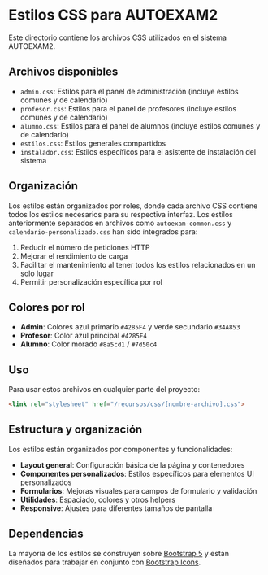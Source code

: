 # Estilos CSS para AUTOEXAM2

Este directorio contiene los archivos CSS utilizados en el sistema AUTOEXAM2.

## Archivos disponibles

- `admin.css`: Estilos para el panel de administración (incluye estilos comunes y de calendario)
- `profesor.css`: Estilos para el panel de profesores (incluye estilos comunes y de calendario)
- `alumno.css`: Estilos para el panel de alumnos (incluye estilos comunes y de calendario)
- `estilos.css`: Estilos generales compartidos
- `instalador.css`: Estilos específicos para el asistente de instalación del sistema

## Organización

Los estilos están organizados por roles, donde cada archivo CSS contiene todos los estilos necesarios para su respectiva interfaz. Los estilos anteriormente separados en archivos como `autoexam-common.css` y `calendario-personalizado.css` han sido integrados para:

1. Reducir el número de peticiones HTTP
2. Mejorar el rendimiento de carga 
3. Facilitar el mantenimiento al tener todos los estilos relacionados en un solo lugar
4. Permitir personalización específica por rol

## Colores por rol

- **Admin**: Colores azul primario `#4285F4` y verde secundario `#34A853`
- **Profesor**: Color azul principal `#4285F4`
- **Alumno**: Color morado `#8a5cd1` / `#7d50c4`

## Uso

Para usar estos archivos en cualquier parte del proyecto:

```html
<link rel="stylesheet" href="/recursos/css/[nombre-archivo].css">
```

## Estructura y organización

Los estilos están organizados por componentes y funcionalidades:

- **Layout general**: Configuración básica de la página y contenedores
- **Componentes personalizados**: Estilos específicos para elementos UI personalizados
- **Formularios**: Mejoras visuales para campos de formulario y validación
- **Utilidades**: Espaciado, colores y otros helpers
- **Responsive**: Ajustes para diferentes tamaños de pantalla

## Dependencias

La mayoría de los estilos se construyen sobre [Bootstrap 5](https://getbootstrap.com/) y están diseñados para trabajar en conjunto con [Bootstrap Icons](https://icons.getbootstrap.com/).
